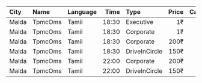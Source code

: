 | City  | Name    | Language |  Time | Type          | Price | Capacity | Booked |
| :---- | :------ | :------- | ----: | :------------ | ----: | -------: | -----: |
| Malda | TpmcOms | Tamil    | 18:30 | Executive     |    1₹ |      222 |    145 |
| Malda | TpmcOms | Tamil    | 18:30 | Corporate     |    1₹ |      538 |    101 |
| Malda | TpmcOms | Tamil    | 18:30 | Corporate     |  200₹ |      156 |     26 |
| Malda | TpmcOms | Tamil    | 18:30 | DriveInCircle |  150₹ |      600 |      0 |
| Malda | TpmcOms | Tamil    | 22:00 | Corporate     |  200₹ |      156 |     26 |
| Malda | TpmcOms | Tamil    | 22:00 | DriveInCircle |  150₹ |      600 |      0 |